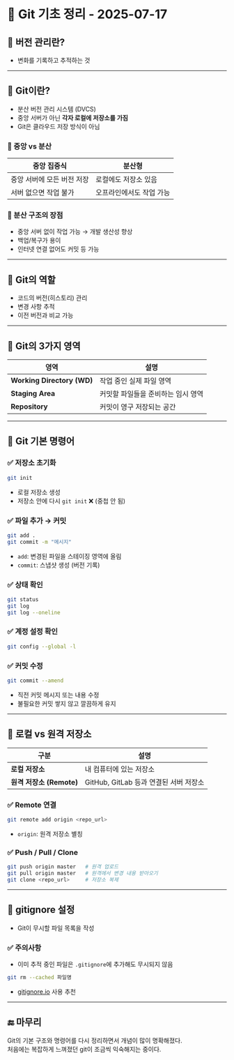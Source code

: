 # 📘 Git 기초 정리 - 2025-07-17

## 🔹 버전 관리란?

- 변화를 기록하고 추적하는 것

---

## 🔹 Git이란?

- 분산 버전 관리 시스템 (DVCS)
- 중앙 서버가 아닌 **각자 로컬에 저장소를 가짐**
- Git은 클라우드 저장 방식이 아님

### 📌 중앙 vs 분산

| 중앙 집중식 | 분산형 |
|-------------|--------|
| 중앙 서버에 모든 버전 저장 | 로컬에도 저장소 있음 |
| 서버 없으면 작업 불가 | 오프라인에서도 작업 가능 |

### 📌 분산 구조의 장점

- 중앙 서버 없이 작업 가능 → 개발 생산성 향상
- 백업/복구가 용이
- 인터넷 연결 없어도 커밋 등 가능

---

## 🔹 Git의 역할

- 코드의 버전(히스토리) 관리
- 변경 사항 추적
- 이전 버전과 비교 가능

---

## 🔹 Git의 3가지 영역

| 영역 | 설명 |
|------|------|
| **Working Directory (WD)** | 작업 중인 실제 파일 영역 |
| **Staging Area** | 커밋할 파일들을 준비하는 임시 영역 |
| **Repository** | 커밋이 영구 저장되는 공간 |

---

## 🔹 Git 기본 명령어

### ✅ 저장소 초기화

```bash
git init
```

- 로컬 저장소 생성
- 저장소 안에 다시 `git init` ❌ (중첩 안 됨)

### ✅ 파일 추가 → 커밋

```bash
git add .
git commit -m "메시지"
```

- `add`: 변경된 파일을 스테이징 영역에 올림
- `commit`: 스냅샷 생성 (버전 기록)

### ✅ 상태 확인

```bash
git status
git log
git log --oneline
```

### ✅ 계정 설정 확인

```bash
git config --global -l
```

### ✅ 커밋 수정

```bash
git commit --amend
```

- 직전 커밋 메시지 또는 내용 수정
- 불필요한 커밋 쌓지 않고 깔끔하게 유지

---

## 🔹 로컬 vs 원격 저장소

| 구분 | 설명 |
|------|------|
| **로컬 저장소** | 내 컴퓨터에 있는 저장소 |
| **원격 저장소 (Remote)** | GitHub, GitLab 등과 연결된 서버 저장소 |

### ✅ Remote 연결

```bash
git remote add origin <repo_url>
```

- `origin`: 원격 저장소 별칭

### ✅ Push / Pull / Clone

```bash
git push origin master   # 원격 업로드
git pull origin master   # 원격에서 변경 내용 받아오기
git clone <repo_url>     # 저장소 복제
```

---

## 🔹 gitignore 설정

- Git이 무시할 파일 목록을 작성

### ✅ 주의사항

- 이미 추적 중인 파일은 `.gitignore`에 추가해도 무시되지 않음

```bash
git rm --cached 파일명
```

- [gitignore.io](https://gitignore.io) 사용 추천

---

## 🔚 마무리

Git의 기본 구조와 명령어를 다시 정리하면서 개념이 많이 명확해졌다.  
처음에는 복잡하게 느껴졌던 git이 조금씩 익숙해지는 중이다.
